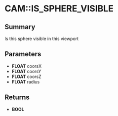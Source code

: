# CAM::IS_SPHERE_VISIBLE

## Summary
Is this sphere visible in this viewport

## Parameters
* **FLOAT** coorsX
* **FLOAT** coorsY
* **FLOAT** coorsZ
* **FLOAT** radius

## Returns
* **BOOL**